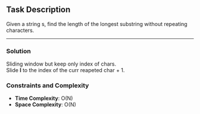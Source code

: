 ## Task Description
Given a string s, find the length of the longest substring without repeating characters.

---

### Solution
Sliding window but keep only index of chars.  
Slide **l** to the index of the curr reapeted char + 1.


### Constraints and Complexity
- **Time Complexity**: O(N)
- **Space Complexity**: O(N)
